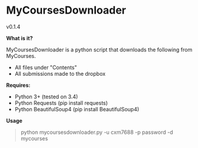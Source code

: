 # MyCoursesDownloader
v0.1.4

**What is it?**

MyCoursesDownloader is a python script that downloads the following from MyCourses.

* All files under "Contents"
* All submissions made to the dropbox

**Requires:**

* Python 3+ (tested on 3.4)
* Python Requests (pip install requests)
* Python BeautifulSoup4 (pip install BeautifulSoup4)

**Usage**

> python mycoursesdownloader.py -u cxm7688 -p password -d mycourses